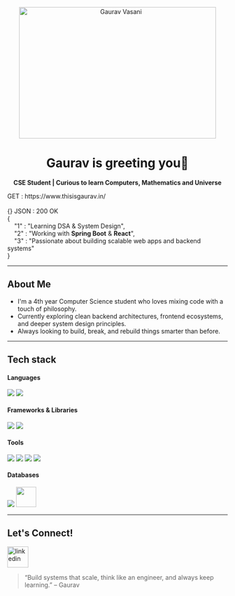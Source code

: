 <p align="center">
  <img alt="Gaurav Vasani" height=300 width=450 src="https://cdn.dribbble.com/userupload/21436944/file/original-3212fe7a869a76063e59d76c39176c45.gif" />
</p>
<h1 align="center">Gaurav is greeting you👋 </h1>
<p align="center">
  <b>CSE Student | Curious to learn Computers, Mathematics and Universe</b>
</p>

<p align="left">
  GET : https://www.thisisgaurav.in/ <br /><br />
  {} JSON : 200 OK <br />
  {  <br/>
     &nbsp;&nbsp;&nbsp;&nbsp;"1" : "Learning DSA & System Design",  <br/>
     &nbsp;&nbsp;&nbsp;&nbsp;"2" : "Working with <strong>Spring Boot</strong> & <strong>React</strong>", <br/>
     &nbsp;&nbsp;&nbsp;&nbsp;"3" : "Passionate about building scalable web apps and backend systems" <br/>
  }
</p>


---

###  <h2 align="left">About Me</h2>
-  I'm a 4th year Computer Science student who loves mixing code with a touch of philosophy.
-  Currently exploring clean backend architectures, frontend ecosystems, and deeper system design principles.
-  Always looking to build, break, and rebuild things smarter than before.

---

###  <h2 align="left">Tech stack</h2>

####  Languages
<a href="#"><img src="https://img.icons8.com/fluency/48/java-coffee-cup-logo.png" /></a>
<a href="#"><img src="https://img.icons8.com/fluency/48/javascript.png" /></a>

####  Frameworks & Libraries
<a href="https://spring.io/projects/spring-boot/"><img src="https://img.icons8.com/color/48/spring-logo.png" /></a>
<a href="https://react.dev/"><img src="https://img.icons8.com/color/48/react-native.png" /></a>

####  Tools
<a href="https://git-scm.com/"><img src="https://img.icons8.com/color/48/git.png" /></a>
<a href="https://www.postman.com/"><img src="https://img.icons8.com/external-tal-revivo-color-tal-revivo/48/external-postman-is-the-only-complete-api-development-environment-logo-color-tal-revivo.png" /></a>
<a href="https://code.visualstudio.com/"><img src="https://img.icons8.com/fluency/48/visual-studio-code-2019.png" /></a>
<a href="https://www.jetbrains.com/idea/"><img src="https://img.icons8.com/fluency/48/intellij-idea.png" /></a>

####  Databases
<a href="https://www.mysql.com/"><img src="https://img.icons8.com/color/48/mysql-logo.png" /></a>
<a href="https://www.postgresql.org/"><img src="https://upload.wikimedia.org/wikipedia/commons/thumb/2/29/Postgresql_elephant.svg/800px-Postgresql_elephant.svg.png" height="46" width="46"/></a>

---

###  <h2 align="left">Let's Connect!</h2>

<a href="https://www.linkedin.com/in/ngaurav113/" target="blank"><img width="48" height="48" src="https://img.icons8.com/fluency/48/linkedin.png" alt="linkedin"/></a>

> “Build systems that scale, think like an engineer, and always keep learning.” – Gaurav
